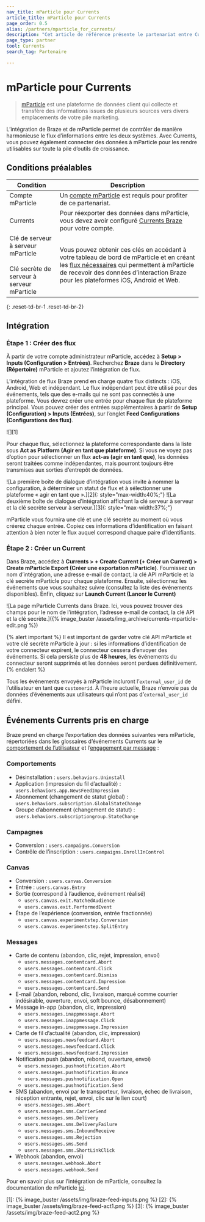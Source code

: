```yaml
---
nav_title: mParticle pour Currents
article_title: mParticle pour Currents
page_order: 0.5
alias: /partners/mparticle_for_currents/
description: "Cet article de référence présente le partenariat entre Currents Braze et mParticle, une plateforme de données client qui recueille et achemine des informations entre les différentes sources de votre pile marketing."
page_type: partner
tool: Currents
search_tag: Partenaire

---
```


# mParticle pour Currents

> [mParticle](https://www.mparticle.com) est une plateforme de données client qui collecte et transfère des informations issues de plusieurs sources vers divers emplacements de votre pile marketing.

L’intégration de Braze et de mParticle permet de contrôler de manière harmonieuse le flux d’informations entre les deux systèmes. Avec Currents, vous pouvez également connecter des données à mParticle pour les rendre utilisables sur toute la pile d’outils de croissance. 

## Conditions préalables

| Condition | Description |
| ----------- | ----------- |
| Compte mParticle | Un [compte mParticle](https://app.mparticle.com/login) est requis pour profiter de ce partenariat. |
| Currents | Pour réexporter des données dans mParticle, vous devez avoir configuré [Currents Braze]({{site.baseurl}}/user_guide/data_and_analytics/braze_currents/#access-currents) pour votre compte. |
| Clé de serveur à serveur mParticle<br><br>Clé secrète de serveur à serveur mParticle | Vous pouvez obtenir ces clés en accédant à votre tableau de bord de mParticle et en créant les [flux nécessaires](#step-1-create-feeds) qui permettent à mParticle de recevoir des données d’interaction Braze pour les plateformes iOS, Android et Web.|
{: .reset-td-br-1 .reset-td-br-2}

## Intégration

### Étape 1 : Créer des flux

À partir de votre compte administrateur mParticle, accédez à **Setup > Inputs (Configuration > Entrées)**. Recherchez **Braze** dans le **Directory (Répertoire)** mParticle et ajoutez l’intégration de flux.

L’intégration de flux Braze prend en charge quatre flux distincts : iOS, Android, Web et indépendant. Le flux indépendant peut être utilisé pour des événements, tels que des e-mails qui ne sont pas connectés à une plateforme. Vous devrez créer une entrée pour chaque flux de plateforme principal. Vous pouvez créer des entrées supplémentaires à partir de **Setup (Configuration) > Inputs (Entrées)**, sur l’onglet **Feed Configurations (Configurations des flux)**.

![][1]

Pour chaque flux, sélectionnez la plateforme correspondante dans la liste sous **Act as Platform (Agir en tant que plateforme)**. Si vous ne voyez pas d’option pour sélectionner un flux **act-as (agir en tant que)**, les données seront traitées comme indépendantes, mais pourront toujours être transmises aux sorties d’entrepôt de données.

![La première boîte de dialogue d’intégration vous invite à nommer la configuration, à déterminer un statut de flux et à sélectionner une plateforme « agir en tant que ».][2]{: style="max-width:40%;"}  ![La deuxième boîte de dialogue d’intégration affichant la clé serveur à serveur et la clé secrète serveur à serveur.][3]{: style="max-width:37%;"}

mParticle vous fournira une clé et une clé secrète au moment où vous créerez chaque entrée. Copiez ces informations d’identification en faisant attention à bien noter le flux auquel correspond chaque paire d’identifiants.

### Étape 2 : Créer un Current

Dans Braze, accédez à **Currents > + Create Current (+ Créer un Current) > Create mParticle Export (Créer une exportation mParticle)**. Fournissez un nom d’intégration, une adresse e-mail de contact, la clé API mParticle et la clé secrète mParticle pour chaque plateforme. Ensuite, sélectionnez les événements que vous souhaitez suivre (consultez la liste des événements disponibles). Enfin, cliquez sur **‬Launch Current (Lancer le Current)**

![La page mParticle Currents dans Braze. Ici, vous pouvez trouver des champs pour le nom de l’intégration, l’adresse e-mail de contact, la clé API et la clé secrète.]({% image_buster /assets/img_archive/currents-mparticle-edit.png %})

{% alert important %}
Il est important de garder votre clé API mParticle et votre clé secrète mParticle à jour : si les informations d’identification de votre connecteur expirent, le connecteur cessera d’envoyer des événements. Si cela persiste plus de **48 heures**, les événements du connecteur seront supprimés et les données seront perdues définitivement.
{% endalert %}

Tous les événements envoyés à mParticle incluront l’`external_user_id` de l’utilisateur en tant que `customerid`. À l’heure actuelle, Braze n’envoie pas de données d’événements aux utilisateurs qui n’ont pas d’`external_user_id` défini.

## Événements Currents pris en charge

Braze prend en charge l’exportation des données suivantes vers mParticle, répertoriées dans les glossaires d’événements Currents sur le [comportement de l’utilisateur]({{site.baseurl}}/user_guide/data_and_analytics/braze_currents/event_glossary/customer_behavior_events/) et l’[engagement par message]({{site.baseurl}}/user_guide/data_and_analytics/braze_currents/event_glossary/message_engagement_events/) :

### Comportements
- Désinstallation : `users.behaviors.Uninstall`
- Application (impression du fil d’actualité) : `users.behaviors.app.NewsFeedImpression`
- Abonnement (changement de statut global) : `users.behaviors.subscription.GlobalStateChange`
- Groupe d’abonnement (changement de statut) : `users.behaviors.subscriptiongroup.StateChange`
  
### Campagnes
<!--- Abort// not live yet-->
- Conversion : `users.campaigns.Conversion`
- Contrôle de l’inscription : `users.campaigns.EnrollInControl`
  
### Canvas
<!--- Abort// not live yet-->
- Conversion : `users.canvas.Conversion`
- Entrée : `users.canvas.Entry`
- Sortie (correspond à l’audience, événement réalisé)
  - `users.canvas.exit.MatchedAudience`
  - `users.canvas.exit.PerformedEvent`
- Étape de l’expérience (conversion, entrée fractionnée)
  - `users.canvas.experimentstep.Conversion`
  - `users.canvas.experimentstep.SplitEntry`

### Messages
- Carte de contenu (abandon, clic, rejet, impression, envoi)
  - `users.messages.contentcard.Abort`
  - `users.messages.contentcard.Click`
  - `users.messages.contentcard.Dismiss`
  - `users.messages.contentcard.Impression`
  - `users.messages.contentcard.Send`
- E-mail (abandon, rebond, clic, livraison, marqué comme courrier indésirable, ouverture, envoi, soft bounce, désabonnement)
- Message in-app (abandon, clic, impression)
  - `users.messages.inappmessage.Abort`
  - `users.messages.inappmessage.Click`
  - `users.messages.inappmessage.Impression`
- Carte de fil d’actualité (abandon, clic, impression)
  - `users.messages.newsfeedcard.Abort`
  - `users.messages.newsfeedcard.Click`
  - `users.messages.newsfeedcard.Impression`
- Notification push (abandon, rebond, ouverture, envoi)
  - `users.messages.pushnotification.Abort`
  - `users.messages.pushnotification.Bounce`
  - `users.messages.pushnotification.Open`
  - `users.messages.pushnotification.Send`
- SMS (abandon, envoi par le transporteur, livraison, échec de livraison, réception entrante, rejet, envoi, clic sur le lien court)
  - `users.messages.sms.Abort`
  - `users.messages.sms.CarrierSend`
  - `users.messages.sms.Delivery`
  - `users.messages.sms.DeliveryFailure`
  - `users.messages.sms.InboundReceive`
  - `users.messages.sms.Rejection`
  - `users.messages.sms.Send`
  - `users.messages.sms.ShortLinkClick`
- Webhook (abandon, envoi)
  - `users.messages.webhook.Abort`
  - `users.messages.webhook.Send`

Pour en savoir plus sur l’intégration de mParticle, consultez la documentation de mParticle [ici](http://docs.mparticle.com/integrations/braze/feed).

[1]: {% image_buster /assets/img/braze-feed-inputs.png %}
[2]: {% image_buster /assets/img/braze-feed-act1.png %}
[3]: {% image_buster /assets/img/braze-feed-act2.png %}
